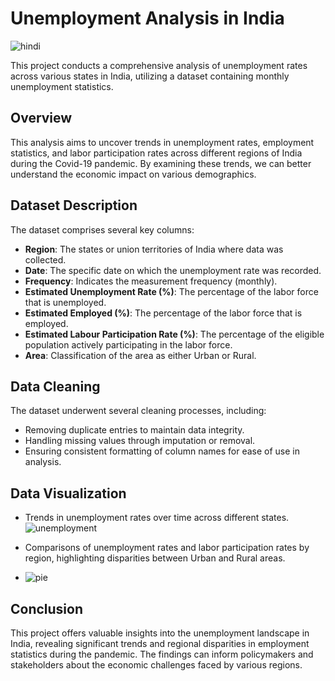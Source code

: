 
# Unemployment Analysis in India

![hindi](https://github.com/user-attachments/assets/3c5d049d-6619-4576-99cb-4a3303130b96)

This project conducts a comprehensive analysis of unemployment rates across various states in India, utilizing a dataset containing monthly unemployment statistics.
## Overview
This analysis aims to uncover trends in unemployment rates, employment statistics, and labor participation rates across different regions of India during the Covid-19 pandemic. By examining these trends, we can better understand the economic impact on various demographics.

## Dataset Description
The dataset comprises several key columns:

- **Region**: The states or union territories of India where data was collected.
- **Date**: The specific date on which the unemployment rate was recorded.
- **Frequency**: Indicates the measurement frequency (monthly).
- **Estimated Unemployment Rate (%)**: The percentage of the labor force that is unemployed.
- **Estimated Employed (%)**: The percentage of the labor force that is employed.
- **Estimated Labour Participation Rate (%)**: The percentage of the eligible population actively participating in the labor force.
- **Area**: Classification of the area as either Urban or Rural.


## Data Cleaning
The dataset underwent several cleaning processes, including:
- Removing duplicate entries to maintain data integrity.
- Handling missing values through imputation or removal.
- Ensuring consistent formatting of column names for ease of use in analysis.

## Data Visualization
- Trends in unemployment rates over time across different states.
![unemployment](https://github.com/user-attachments/assets/852b3a16-2135-412a-9845-02d0cfdd2bcb)

- Comparisons of unemployment rates and labor participation rates by region, highlighting disparities between Urban and Rural areas.
- ![pie](https://github.com/user-attachments/assets/44fd9662-cd22-4e02-8ce8-2087771094e5)

## Conclusion
This project offers valuable insights into the unemployment landscape in India, revealing significant trends and regional disparities in employment statistics during the pandemic. The findings can inform policymakers and stakeholders about the economic challenges faced by various regions.

